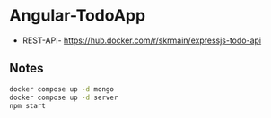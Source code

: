 # Angular-TodoApp

- REST-API- https://hub.docker.com/r/skrmain/expressjs-todo-api

## Notes

```sh
docker compose up -d mongo
docker compose up -d server
npm start
```
